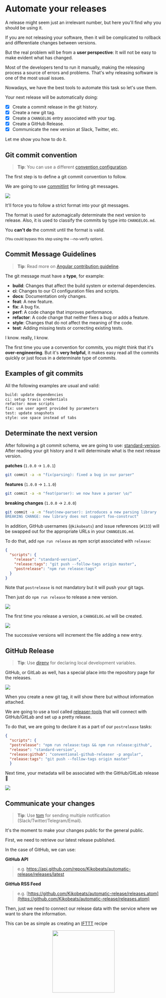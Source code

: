 # Automate your releases

A release might seem just an irrelevant number, but here you'll find why you should be using it.

If you are not releasing your software, then it will be complicated to rollback and differentiate changes between versions.

But the real problem will be from a **user perspective**: It will not be easy to make evident what has changed.

Most of the developers tend to run it manually, making the releasing process a source of errors and problems. That's why releasing software is one of the most usual issues.

Nowadays, we have the best tools to automate this task so let's use them.

Your next release will be automatically doing:

- [x] Create a commit release in the git history.
- [x] Create a new git tag.
- [x] Create a `CHANGELOG` entry associated with your tag.
- [x] Create a GitHub Release.
- [x] Communicate the new version at Slack, Twitter, etc.

Let me show you how to do it.

## Git commit convention

> **Tip**: You can use a different [convention configuration](https://github.com/marionebl/commitlint#shared-configuration).

The first step is to define a git commit convention to follow.

We are going to use [commitlint](https://github.com/marionebl/commitlint) for linting git messages.

![](https://i.imgur.com/nZOE5Vu.png)

It'll force you to follow a strict format into your git messages.

The format is used for automagically determinate the next version to release. Also, it is used to classify the commits by type into `CHANGELOG.md`.

You **can't do** the commit until the format is valid. 

<small>(You could bypass this step using the --no-verify option).</small>

## Commit Message Guidelines

> **Tip**: Read more on [Angular contribution guideline](https://github.com/angular/angular/blob/22b96b9/CONTRIBUTING.md#type).

The git message must have a **type**, for example:

* **build**: Changes that affect the build system or external dependencies.
* **ci**: Changes to our CI configuration files and scripts.
* **docs**: Documentation only changes.
* **feat**: A new feature.
* **fix**: A bug fix.
* **perf**: A code change that improves performance.
* **refactor**: A code change that neither fixes a bug or adds a feature.
* **style**: Changes that do not affect the meaning of the code.
* **test**: Adding missing tests or correcting existing tests.

I know. really, I know.

The first time you use a convention for commits, you might think that it's **over-engineering**. But it's **very helpful**, it makes easy read all the commits quickly or just focus in a determinate type of commits.

## Examples of git commits

All the following examples are usual and valid:

```bash
build: update dependencies
ci: setup travis credentials
refactor: move scripts
fix: use user agent provided by parameters
test: update snapshots
style: use space instead of tabs
```

## Determinate the next version

After following a git commit schema, we are going to use: [standard-version](https://github.com/conventional-changelog/standard-version). After reading your git history and it will determinate what is the next release version.

**patches** (`1.0.0` → `1.0.1`)

```sh
git commit -a -m "fix(parsing): fixed a bug in our parser"
```

**features** (`1.0.0` → `1.1.0`)

```sh
git commit -a -m "feat(parser): we now have a parser \o/"
```

**breaking changes** (`1.0.0` → `2.0.0`)

```sh
git commit -a -m "feat(new-parser): introduces a new parsing library
BREAKING CHANGE: new library does not support foo-construct"
```

In addition, GitHub usernames (`@kikobeats`) and issue references (`#133`) will be swapped out for the
appropriate URLs in your `CHANGELOG.md`.

To do that, add `npm run release` as npm script associated with `release`:

```json
{
  "scripts": {
    "release": "standard-version",
    "release:tags": "git push --follow-tags origin master",
    "postrelease": "npm run release:tags"
  }
}
```

Note that `postrelease` is not mandatory but it will push your git tags.

Then just do `npm run release` to release a new version.

![](https://i.imgur.com/AmOfMV9.png)

The first time you release a version, a `CHANGELOG.md` will be created.

![](https://i.imgur.com/B2CoFsG.png)

The successive versions will increment the file adding a new entry.

## GitHub Release

> **Tip**: Use [direnv](https://direnv.net/) for declaring local development variables. 

GitHub, or GitLab as well, has a special place into the repository page for the releases.

![](https://i.imgur.com/butKsZ6.png)

When you create a new git tag, it will show there but without information attached.

We are going to use a tool called [releaser-tools](https://github.com/conventional-changelog/releaser-tools) that will connect with GitHub/GitLab and set up a pretty release.

To do that, we are going to declare it as a part of our `postrelease` tasks:

```json
{
  "scripts": {
  "postrelease": "npm run release:tags && npm run release:github",
  "release": "standard-version",
  "release:github": "conventional-github-releaser -p angular",
  "release:tags": "git push --follow-tags origin master"
  }
```

Next time, your metadata will be associated with the GitHub/GitLab release 🎉

![](https://i.imgur.com/4Am8xIx.png)

## Communicate your changes

> **Tip**: Use [tom](http://tom.js.org/) for sending multiple notification (Slack/Twitter/Telegram/Email).

It's the moment to make your changes public for the general public.

First, we need to retrieve our latest release published. 

In the case of GitHub, we can use:

**GitHub API**

<blockquote>
<p>e.g. <a href="https://api.github.com/repos/Kikobeats/automatic-release/releases/latest">https://api.github.com/repos/Kikobeats/automatic-release/releases/latest</a></p>
</blockquote>

**GitHub RSS Feed**

> e.g. [https://github.com/Kikobeats/automatic-release/releases.atom](https://github.com/Kikobeats/automatic-release/releases.atom)

Then, just we need to connect our release data with the service where we want to share the information.

This can be as simple as creating an [IFTTT](https://ifttt.com) recipe

<div align="center">
<img src="https://i.imgur.com/ZgUB7w5.png" width='200px' />
</div>
